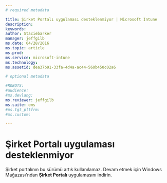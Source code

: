 ```yaml
---
# required metadata

title: Şirket Portalı uygulaması desteklenmiyor | Microsoft Intune
description:
keywords:
author: Staciebarker
manager: jeffgilb
ms.date: 04/28/2016
ms.topic: article
ms.prod:
ms.service: microsoft-intune
ms.technology:
ms.assetid: dea37b91-33fa-4d4a-ac44-560b450c02a6

# optional metadata

#ROBOTS:
#audience:
#ms.devlang:
ms.reviewer: jeffgilb
ms.suite: ems
#ms.tgt_pltfrm:
#ms.custom:

---
```


# Şirket Portalı uygulaması desteklenmiyor
Şirket portalının bu sürümü artık kullanılamaz. Devam etmek için Windows Mağazası'ndan **Şirket Portalı** uygulamasını indirin.



<!--HONumber=May16_HO2-->


